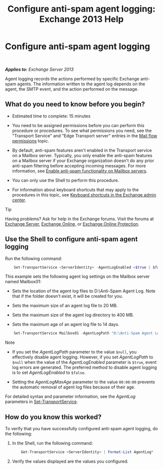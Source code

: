 ﻿---
title: 'Configure anti-spam agent logging: Exchange 2013 Help'
TOCTitle: Configure anti-spam agent logging
ms:assetid: df157ca3-ad8e-4302-acbc-5fbb8570c21d
ms:mtpsurl: https://technet.microsoft.com/en-us/library/Bb691337(v=EXCHG.150)
ms:contentKeyID: 49289436
ms.date: 12/09/2016
mtps_version: v=EXCHG.150
---

# Configure anti-spam agent logging

 

_**Applies to:** Exchange Server 2013_


Agent logging records the actions performed by specific Exchange anti-spam agents. The information written to the agent log depends on the agent, the SMTP event, and the action performed on the message.

## What do you need to know before you begin?

  - Estimated time to complete: 15 minutes

  - You need to be assigned permissions before you can perform this procedure or procedures. To see what permissions you need, see the "Transport Service" and "Edge Transport server" entries in the [Mail flow permissions](mail-flow-permissions-exchange-2013-help.md) topic.

  - By default, anti-spam features aren't enabled in the Transport service on a Mailbox server. Typically, you only enable the anti-spam features on a Mailbox server if your Exchange organization doesn't do any prior anti-spam filtering before accepting incoming messages. For more information, see [Enable anti-spam functionality on Mailbox servers](enable-anti-spam-functionality-on-mailbox-servers-exchange-2013-help.md).

  - You can only use the Shell to perform this procedure.

  - For information about keyboard shortcuts that may apply to the procedures in this topic, see [Keyboard shortcuts in the Exchange admin center](keyboard-shortcuts-in-the-exchange-admin-center-2013-help.md).


> [!TIP]
> Having problems? Ask for help in the Exchange forums. Visit the forums at <A href="https://go.microsoft.com/fwlink/p/?linkid=60612">Exchange Server</A>, <A href="https://go.microsoft.com/fwlink/p/?linkid=267542">Exchange Online</A>, or <A href="https://go.microsoft.com/fwlink/p/?linkid=285351">Exchange Online Protection</A>.



## Use the Shell to configure anti-spam agent logging

Run the following command:

```powershell
    Set-TransportService <ServerIdentity> -AgentLogEnabled <$true | $false> -AgentLogMaxAge <dd.hh:mm:ss> -AgentLogMaxDirectorySize <Size> -AgentLogMaxFileSize <Size> -AgentLogPath <LocalFilePath>
```

This example sets the following agent log settings on the Mailbox server named Mailbox01:

  -  Sets the location of the agent log files to D:\\Anti-Spam Agent Log. Note that if the folder doesn't exist, it will be created for you.

  -  Sets the maximum size of an agent log file to 20 MB.

  -  Sets the maximum size of the agent log directory to 400 MB.

  -  Sets the maximum age of an agent log file to 14 days.

<!-- end list -->

```powershell
    Set-TransportService Mailbox01 -AgentLogPath "D:\Anti-Spam Agent Log" -AgentLogMaxFileSize 20MB -AgentLogMaxDirectorySize 400MB -AgentLogMaxAge 14.00:00:00
```


> [!NOTE]
> <UL>
> <LI>
> <P>If you set the <EM>AgentLogPath</EM> parameter to the value <CODE>$null</CODE>, you effectively disable agent logging. However, if you set <EM>AgentLogPath</EM> to <CODE>$null</CODE> when the value of the <EM>AgentLogEnabled</EM> parameter is <CODE>$true</CODE>, event log errors are generated. The preferred method to disable agent logging is to set <EM>AgentLogEnabled</EM> to <CODE>$false</CODE>.</P>
> <LI>
> <P>Setting the <EM>AgentLogMaxAge</EM> parameter to the value <CODE>00:00:00</CODE> prevents the automatic removal of agent log files because of their age.</P></LI></UL>



For detailed syntax and parameter information, see the *AgentLog* parameters in [Set-TransportService](https://technet.microsoft.com/en-us/library/jj215682\(v=exchg.150\)).

## How do you know this worked?

To verify that you have successfully configured anti-spam agent logging, do the following:

1.  In the Shell, run the following command:
    
    ```powershell
        Get-TransportService <ServerIdentity> | Format-List AgentLog*
    ```
    
2.  Verify the values displayed are the values you configured.

